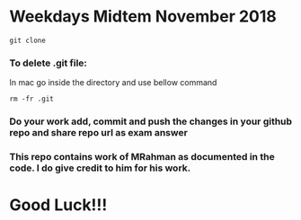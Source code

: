 # Weekdays Midtem November 2018

`git clone`

<h3>To delete .git file: </h3>
In mac go inside the directory and use bellow command

`rm -fr .git`

<h3>Do your work add, commit and push the changes in your github repo and share repo url as exam answer</h3>

<h3>This repo contains work of MRahman as documented in the code. I do give credit to him for his work.</h3>

<h1>Good Luck!!!</h1>

